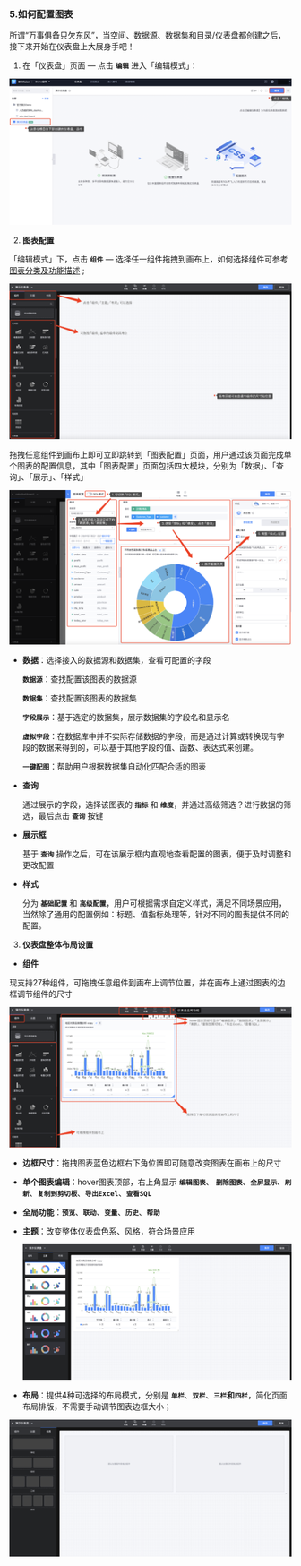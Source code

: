 ### 5.如何配置图表

所谓“万事俱备只欠东风”，当空间、数据源、数据集和目录/仪表盘都创建之后，接下来开始在仪表盘上大展身手吧！

1. 在「仪表盘」页面 — 点击  **`编辑`** 进入「编辑模式」：

![Click-edit](media/Click-edit.png)

2. **图表配置**

「编辑模式」下，点击 **`组件`** — 选择任一组件拖拽到画布上，如何选择组件可参考 [图表分类及功能描述](../7.Chart-Classification-and-Function-Description.md) ;

![Chart-configuration](media/Chart-configuration.png)

拖拽任意组件到画布上即可立即跳转到「图表配置」页面，用户通过该页面完成单个图表的配置信息，其中「图表配置」页面包括四大模块，分别为「数据」、「查询」、「展示」、「样式」

![Chart-configuration1](media/Chart-configuration1.png)

- **数据**：选择接入的数据源和数据集，查看可配置的字段

  **`数据源`**：查找配置该图表的数据源

  **`数据集`**：查找配置该图表的数据集

  **`字段展示`**：基于选定的数据集，展示数据集的字段名和显示名

  **`虚拟字段`**：在数据库中并不实际存储数据的字段，而是通过计算或转换现有字段的数据来得到的，可以基于其他字段的值、函数、表达式来创建。

  **`一键配图`**：帮助用户根据数据集自动化匹配合适的图表

- **查询**

   通过展示的字段，选择该图表的 **`指标`** 和 **`维度`**，并通过高级筛选？进行数据的筛选，最后点击 **`查询`** 按键

- **展示框**

  基于 **`查询`** 操作之后，可在该展示框内直观地查看配置的图表，便于及时调整和更改配置

- **样式**

  分为 **`基础配置`** 和 **`高级配置`**，用户可根据需求自定义样式，满足不同场景应用，当然除了通用的配置例如：标题、值指标处理等，针对不同的图表提供不同的配置。

  

3. **仪表盘整体布局设置**

- **组件**

​        现支持27种组件，可拖拽任意组件到画布上调节位置，并在画布上通过图表的边框调节组件的尺寸

![Component](media/Component.png)

- **边框尺寸**：拖拽图表蓝色边框右下角位置即可随意改变图表在画布上的尺寸
- **单个图表编辑**：hover图表顶部，右上角显示 **`编辑图表`**、 **`删除图表`**、**`全屏显示`**、**`刷新`**、**`复制到剪切板`**、**`导出Excel`**、**`查看SQL`**
- **全局功能**：**`预览`**、**`联动`**、**`变量`**、**`历史`**、**`帮助`**

- **主题**：改变整体仪表盘色系、风格，符合场景应用

  ![theme](media/theme.png)

  

- **布局**：提供4种可选择的布局模式，分别是 **`单栏`**、**`双栏`**、**`三栏`**和**`四栏`**，简化页面布局排版，不需要手动调节图表边框大小；

![layout](media/layout.png)
